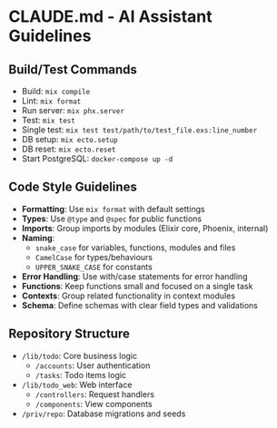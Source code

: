# CLAUDE.md - AI Assistant Guidelines

## Build/Test Commands
- Build: `mix compile`
- Lint: `mix format`
- Run server: `mix phx.server`
- Test: `mix test`
- Single test: `mix test test/path/to/test_file.exs:line_number`
- DB setup: `mix ecto.setup`
- DB reset: `mix ecto.reset`
- Start PostgreSQL: `docker-compose up -d`

## Code Style Guidelines
- **Formatting**: Use `mix format` with default settings
- **Types**: Use `@type` and `@spec` for public functions
- **Imports**: Group imports by modules (Elixir core, Phoenix, internal)
- **Naming**:
  - `snake_case` for variables, functions, modules and files
  - `CamelCase` for types/behaviours
  - `UPPER_SNAKE_CASE` for constants
- **Error Handling**: Use with/case statements for error handling
- **Functions**: Keep functions small and focused on a single task
- **Contexts**: Group related functionality in context modules
- **Schema**: Define schemas with clear field types and validations

## Repository Structure
- `/lib/todo`: Core business logic
  - `/accounts`: User authentication
  - `/tasks`: Todo items logic
- `/lib/todo_web`: Web interface
  - `/controllers`: Request handlers
  - `/components`: View components
- `/priv/repo`: Database migrations and seeds